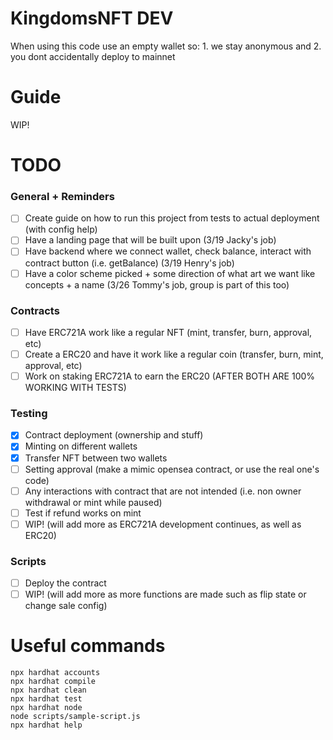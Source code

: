 # KingdomsNFT DEV

When using this code use an empty wallet so: 1. we stay anonymous and 2. you dont accidentally deploy to mainnet

# Guide
WIP!

# TODO

### General + Reminders
- [ ] Create guide on how to run this project from tests to actual deployment (with config help)
- [ ] Have a landing page that will be built upon (3/19 Jacky's job)
- [ ] Have backend where we connect wallet, check balance, interact with contract button (i.e. getBalance) (3/19 Henry's job)
- [ ] Have a color scheme picked + some direction of what art we want like concepts + a name (3/26 Tommy's job, group is part of this too)

### Contracts
- [ ] Have ERC721A work like a regular NFT (mint, transfer, burn, approval, etc)
- [ ] Create a ERC20 and have it work like a regular coin (transfer, burn, mint, approval, etc)
- [ ] Work on staking ERC721A to earn the ERC20 (AFTER BOTH ARE 100% WORKING WITH TESTS)

### Testing
- [x] Contract deployment (ownership and stuff)
- [x] Minting on different wallets
- [x] Transfer NFT between two wallets
- [ ] Setting approval (make a mimic opensea contract, or use the real one's code)
- [ ] Any interactions with contract that are not intended (i.e. non owner withdrawal or mint while paused)
- [ ] Test if refund works on mint
- [ ] WIP! (will add more as ERC721A development continues, as well as ERC20)

### Scripts
- [ ] Deploy the contract
- [ ] WIP! (will add more as more functions are made such as flip state or change sale config)

# Useful commands

```shell
npx hardhat accounts
npx hardhat compile
npx hardhat clean
npx hardhat test
npx hardhat node
node scripts/sample-script.js
npx hardhat help
```